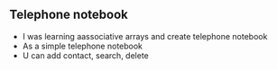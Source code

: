 ## Telephone notebook
- I was learning aassociative arrays and create telephone notebook
- As a simple telephone notebook
- U can add contact, search, delete
